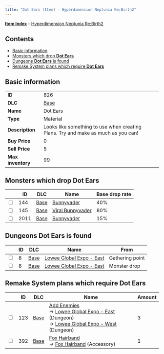 ```yaml
---
title: "Dot Ears (Item) - Hyperdimension Neptunia Re;Birth2"
---
```


[**Item Index**](/neptunia/rb2/item/index.html) - [Hyperdimension Neptunia Re;Birth2](/neptunia/rb2)

## Contents

- [Basic information](#basic-information)
- [Monsters which drop **Dot Ears**](#monsters-which-drop-dot-ears)
- [Dungeons **Dot Ears** is found](#dungeons-dot-ears-is-found)
- [Remake System plans which require **Dot Ears**](#remake-system-plans-which-require-dot-ears)

## Basic information

|   |   |
| -- | -- |
| **ID** | 826 |
| **DLC** | [Base](/neptunia/rb2/dlc/0-base.html) |
| **Name** | Dot Ears |
| **Type** | Material |
| **Description** | Looks like something to use when creating Plans. Try and make as much as you can! |
| **Buy Price** | 0 |
| **Sell Price** | 5 |
| **Max inventory** | 99 |

## Monsters which drop **Dot Ears**

|    | ID | DLC | Name | Base drop rate |
| -- | -- | --- | ---- | -------------- |
| <input type="checkbox" id="rb2-monster-0-144" class="trackbox" /> | 144 | [Base](/neptunia/rb2/dlc/0-base.html) | [Bunnyvader](/neptunia/rb2/monster/0-144-bunnyvader.html) | 40% |
| <input type="checkbox" id="rb2-monster-0-145" class="trackbox" /> | 145 | [Base](/neptunia/rb2/dlc/0-base.html) | [Viral Bunnyvader](/neptunia/rb2/monster/0-145-viral-bunnyvader.html) | 80% |
| <input type="checkbox" id="rb2-monster-0-2011" class="trackbox" /> | 2011 | [Base](/neptunia/rb2/dlc/0-base.html) | [Bunnyvader](/neptunia/rb2/monster/0-2011-bunnyvader.html) | 15% |

## Dungeons **Dot Ears** is found

|    | ID | DLC | Name | From |
| -- | -- | --- | ---- | ---- |
| <input type="checkbox" id="rb2-dungeon-0-8" class="trackbox" /> | 8 | [Base](/neptunia/rb2/dlc/0-base.html) | [Lowee Global Expo - East](/neptunia/rb2/dungeon/0-8-lowee-global-expo-east.html) | Gathering point |
| <input type="checkbox" id="rb2-dungeon-0-8" class="trackbox" /> | 8 | [Base](/neptunia/rb2/dlc/0-base.html) | [Lowee Global Expo - East](/neptunia/rb2/dungeon/0-8-lowee-global-expo-east.html) | Monster drop |

## Remake System plans which require **Dot Ears**

|    | ID | DLC | Name | Amount |
| -- | -- | --- | ---- | ------ |
| <input type="checkbox" id="rb2-remake-0-123" class="trackbox" /> | 123 | [Base](/neptunia/rb2/dlc/0-base.html) | [Add Enemies](/neptunia/rb2/remake/0-123-add-enemies.html)<br />→ [Lowee Global Expo - East](/neptunia/rb2/dungeon/0-8-lowee-global-expo-east.html) (Dungeon)<br />→ [Lowee Global Expo - West](/neptunia/rb2/dungeon/0-9-lowee-global-expo-west.html) (Dungeon) | 3 |
| <input type="checkbox" id="rb2-remake-0-392" class="trackbox" /> | 392 | [Base](/neptunia/rb2/dlc/0-base.html) | [Fox Hairband](/neptunia/rb2/remake/0-392-fox-hairband.html)<br />→ [Fox Hairband](/neptunia/rb2/item/0-2294-fox-hairband.html) (Accessory) | 1 |